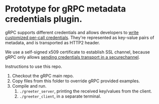 # Prototype for gRPC metadata credentials plugin.

gRPC supports different credentials and allows developers to [write customized
per-call
credentials](https://grpc.io/docs/guides/auth.html#extending-grpc-to-support-other-authentication-mechanisms).
They're represented as key-value pairs of metadata, and is transported as HTTP2
header.

We use a self-signed x509 certificate to establish SSL channel, because gRPC
only allows [sending credentials transport in a
securechannel](https://grpc.io/docs/guides/auth.html#supported-auth-mechanisms).

Instructions to use this repo.

1.  Checkout the gRPC main repo.
1.  Copy files from this folder to override gRPC provided examples.
1.  Compile and run.
    1.  `./greeter_server`, printing the received key/values from the client.
    1.  `./greeter_client`, in a separate terminal.
